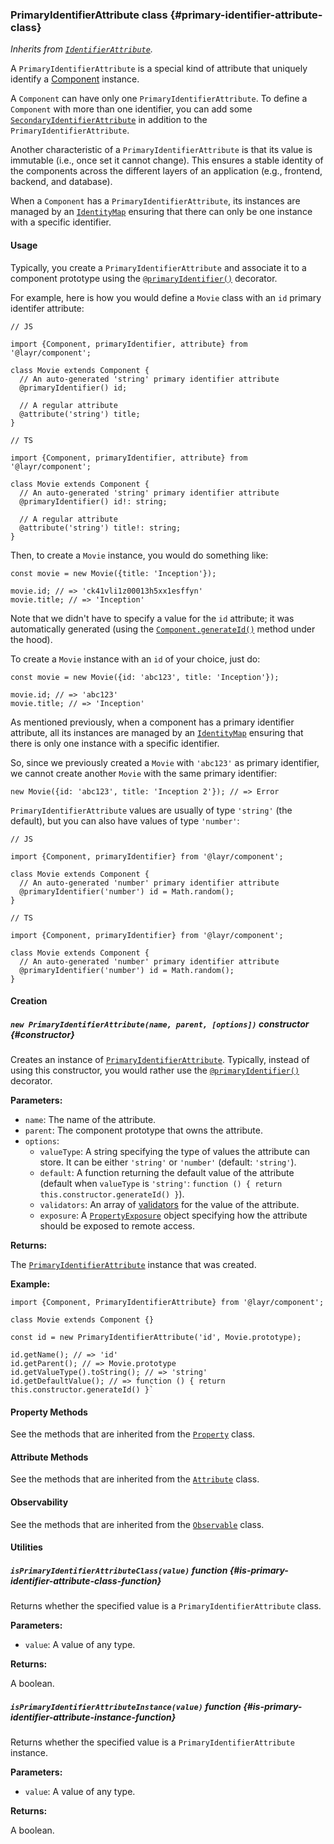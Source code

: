 ### PrimaryIdentifierAttribute <badge type="primary">class</badge> {#primary-identifier-attribute-class}

*Inherits from [`IdentifierAttribute`](https://layrjs.com/docs/v2/reference/identifier-attribute).*

A `PrimaryIdentifierAttribute` is a special kind of attribute that uniquely identify a [Component](https://layrjs.com/docs/v2/reference/component) instance.

A `Component` can have only one `PrimaryIdentifierAttribute`. To define a `Component` with more than one identifier, you can add some [`SecondaryIdentifierAttribute`](https://layrjs.com/docs/v2/reference/secondary-identifier-attribute) in addition to the `PrimaryIdentifierAttribute`.

Another characteristic of a `PrimaryIdentifierAttribute` is that its value is immutable (i.e., once set it cannot change). This ensures a stable identity of the components across the different layers of an application (e.g., frontend, backend, and database).

When a `Component` has a `PrimaryIdentifierAttribute`, its instances are managed by an [`IdentityMap`](https://layrjs.com/docs/v2/reference/identity-map) ensuring that there can only be one instance with a specific identifier.

#### Usage

Typically, you create a `PrimaryIdentifierAttribute` and associate it to a component prototype using the [`@primaryIdentifier()`](https://layrjs.com/docs/v2/reference/component#primary-identifier-decorator) decorator.

For example, here is how you would define a `Movie` class with an `id` primary identifer attribute:

```
// JS

import {Component, primaryIdentifier, attribute} from '@layr/component';

class Movie extends Component {
  // An auto-generated 'string' primary identifier attribute
  @primaryIdentifier() id;

  // A regular attribute
  @attribute('string') title;
}
```

```
// TS

import {Component, primaryIdentifier, attribute} from '@layr/component';

class Movie extends Component {
  // An auto-generated 'string' primary identifier attribute
  @primaryIdentifier() id!: string;

  // A regular attribute
  @attribute('string') title!: string;
}
```

Then, to create a `Movie` instance, you would do something like:

```
const movie = new Movie({title: 'Inception'});

movie.id; // => 'ck41vli1z00013h5xx1esffyn'
movie.title; // => 'Inception'
```

Note that we didn't have to specify a value for the `id` attribute; it was automatically generated (using the [`Component.generateId()`](https://layrjs.com/docs/v2/reference/component#generate-id-class-method) method under the hood).

To create a `Movie` instance with an `id` of your choice, just do:

```
const movie = new Movie({id: 'abc123', title: 'Inception'});

movie.id; // => 'abc123'
movie.title; // => 'Inception'
```

As mentioned previously, when a component has a primary identifier attribute, all its instances are managed by an [`IdentityMap`](https://layrjs.com/docs/v2/reference/identity-map) ensuring that there is only one instance with a specific identifier.

So, since we previously created a `Movie` with `'abc123'` as primary identifier, we cannot create another `Movie` with the same primary identifier:

```
new Movie({id: 'abc123', title: 'Inception 2'}); // => Error
```

`PrimaryIdentifierAttribute` values are usually of type `'string'` (the default), but you can also have values of type `'number'`:

```
// JS

import {Component, primaryIdentifier} from '@layr/component';

class Movie extends Component {
  // An auto-generated 'number' primary identifier attribute
  @primaryIdentifier('number') id = Math.random();
}
```

```
// TS

import {Component, primaryIdentifier} from '@layr/component';

class Movie extends Component {
  // An auto-generated 'number' primary identifier attribute
  @primaryIdentifier('number') id = Math.random();
}
```

#### Creation

##### `new PrimaryIdentifierAttribute(name, parent, [options])` <badge type="secondary">constructor</badge> {#constructor}

Creates an instance of [`PrimaryIdentifierAttribute`](https://layrjs.com/docs/v2/reference/primary-identifier-attribute). Typically, instead of using this constructor, you would rather use the [`@primaryIdentifier()`](https://layrjs.com/docs/v2/reference/component#primary-identifier-decorator) decorator.

**Parameters:**

* `name`: The name of the attribute.
* `parent`: The component prototype that owns the attribute.
* `options`:
  * `valueType`: A string specifying the type of values the attribute can store. It can be either `'string'` or `'number'` (default: `'string'`).
  * `default`: A function returning the default value of the attribute (default when `valueType` is `'string'`: `function () { return this.constructor.generateId() }`).
  * `validators`: An array of [validators](https://layrjs.com/docs/v2/reference/validator) for the value of the attribute.
  * `exposure`: A [`PropertyExposure`](https://layrjs.com/docs/v2/reference/property#property-exposure-type) object specifying how the attribute should be exposed to remote access.

**Returns:**

The [`PrimaryIdentifierAttribute`](https://layrjs.com/docs/v2/reference/primary-identifier-attribute) instance that was created.

**Example:**

```
import {Component, PrimaryIdentifierAttribute} from '@layr/component';

class Movie extends Component {}

const id = new PrimaryIdentifierAttribute('id', Movie.prototype);

id.getName(); // => 'id'
id.getParent(); // => Movie.prototype
id.getValueType().toString(); // => 'string'
id.getDefaultValue(); // => function () { return this.constructor.generateId() }`
```

#### Property Methods

See the methods that are inherited from the [`Property`](https://layrjs.com/docs/v2/reference/property#basic-methods) class.

#### Attribute Methods

See the methods that are inherited from the [`Attribute`](https://layrjs.com/docs/v2/reference/attribute#value-type) class.

#### Observability

See the methods that are inherited from the [`Observable`](https://layrjs.com/docs/v2/reference/observable#observable-class) class.

#### Utilities

##### `isPrimaryIdentifierAttributeClass(value)` <badge type="tertiary-outline">function</badge> {#is-primary-identifier-attribute-class-function}

Returns whether the specified value is a `PrimaryIdentifierAttribute` class.

**Parameters:**

* `value`: A value of any type.

**Returns:**

A boolean.

##### `isPrimaryIdentifierAttributeInstance(value)` <badge type="tertiary-outline">function</badge> {#is-primary-identifier-attribute-instance-function}

Returns whether the specified value is a `PrimaryIdentifierAttribute` instance.

**Parameters:**

* `value`: A value of any type.

**Returns:**

A boolean.
